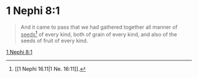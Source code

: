 # 1 Nephi 8:1

> And it came to pass that we had gathered together all manner of <u>seeds</u>[^a] of every kind, both of grain of every kind, and also of the seeds of fruit of every kind.

[1 Nephi 8:1](https://www.churchofjesuschrist.org/study/scriptures/bofm/1-ne/8?lang=eng&id=p1#p1)


[^a]: [[1 Nephi 16.11|1 Ne. 16:11]].  
